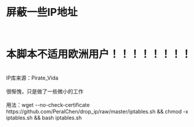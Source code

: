 <br><h1>屏蔽一些IP地址</h1></br>
<h1>本脚本不适用欧洲用户！！！！！！！！</h1>
<br>IP库来源：Pirate_Vida</br>
<br>很惭愧，只是做了一些微小的工作</br>
<br>用法：wget --no-check-certificate https://github.com/PeralChen/drop_ip/raw/master/iptables.sh && chmod -x iptables.sh && bash iptables.sh</br>
